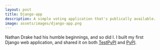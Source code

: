 ```yaml
---
layout: post
title: Django-app
description: A simple voting application that's publically available.
image: assets/images/django-app.png
---
```


Nathan Drake had his humble beginnings, and so did I. I built my first Django web application, and shared it on both <a href="https://test.pypi.org/project/django-polls-mnthusi/">TestPyPI</a> and <a href=https://pypi.org/project/django-polls-mnthusi/ >PyPI</a>.
